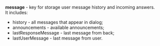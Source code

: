 **message** - key for storage user message history and incoming answers.  
It includes:  
* history - all messages that appear in dialog;
* announcements - available announcements;
* lastResponseMessage - last message from back;
* lastUserMessage - last message from user.
